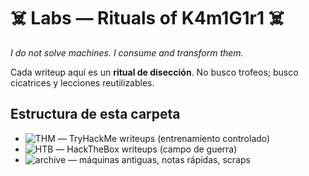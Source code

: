 # ☠️ Labs — Rituals of K4m1G1r1 ☠️

*I do not solve machines. I consume and transform them.*

Cada writeup aquí es un **ritual de disección**. No busco trofeos; busco cicatrices y lecciones reutilizables.

## Estructura de esta carpeta

- ![THM](/Labs/THM/) — TryHackMe writeups (entrenamiento controlado)
- ![HTB](/Labs/HTB/) — HackTheBox writeups (campo de guerra)
- ![archive](/Labs/archive/) — máquinas antiguas, notas rápidas, scraps
